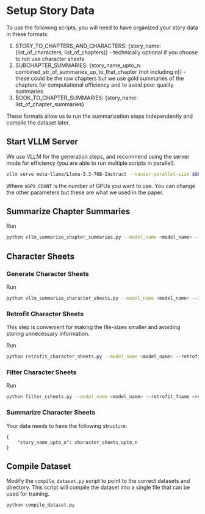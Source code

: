 # Setup Story Data

To use the following scripts, you will need to have organized your story data in these formats:

1) STORY_TO_CHAPTERS_AND_CHARACTERS: {story_name: (list_of_characters, list_of_chapters)} - technically optional if you choose to not use character sheets
2) SUBCHAPTER_SUMMARIES: {story_name_upto_n: combined_str_of_summaries_up_to_that_chapter (not including n)} - these could be the raw chapters but we use gold summaries of the chapters for computational efficiency and to avoid poor quality summaries
3) BOOK_TO_CHAPTER_SUMMARIES: {story_name: list_of_chapter_summaries}

These formats allow us to run the summarization steps independently and compile the dataset later.

## Start VLLM Server

We use VLLM for the generation steps, and recommend using the server mode for efficiency (you are able to run multiple scripts in parallel).

```bash
vllm serve meta-llama/Llama-3.3-70B-Instruct --tensor-parallel-size $GPU_COUNT --max-model-len 25000 --gpu-memory-utilization 0.95
```

Where `$GPU_COUNT` is the number of GPUs you want to use. You can change the other parameters but these are what we used in the paper.

## Summarize Chapter Summaries

Run

```bash
python vllm_summarize_chapter_summaries.py --model_name <model_name> --input_chapters_fname <input_chapters_fname> --output_name <output_name>
```

## Character Sheets

### Generate Character Sheets

Run

```bash
python vllm_summarize_character_sheets.py --model_name <model_name> --input_chapters_fname <input_chapters_fname> --output_name <output_name>
```

### Retrofit Character Sheets

This step is convenient for making the file-sizes smaller and avoiding storing unnecessary information.

Run

```bash
python retrofit_character_sheets.py --model_name <model_name> --retrofit_fname <retrofit_fname> --output_fname <output_fname>
```

### Filter Character Sheets

Run

```bash
python filter_csheets.py --model_name <model_name> --retrofit_fname <retrofit_fname> --output_fname <output_fname> --story-data-fname <story_data_fname>
```

### Summarize Character Sheets

Your data needs to have the following structure:

```
{
    "story_name_upto_n": character_sheets_upto_n
}
```

## Compile Dataset

Modify the `compile_dataset.py` script to point to the correct datasets and directory. This script will compile the dataset into a single file that can be used for training.

```bash
python compile_dataset.py
```